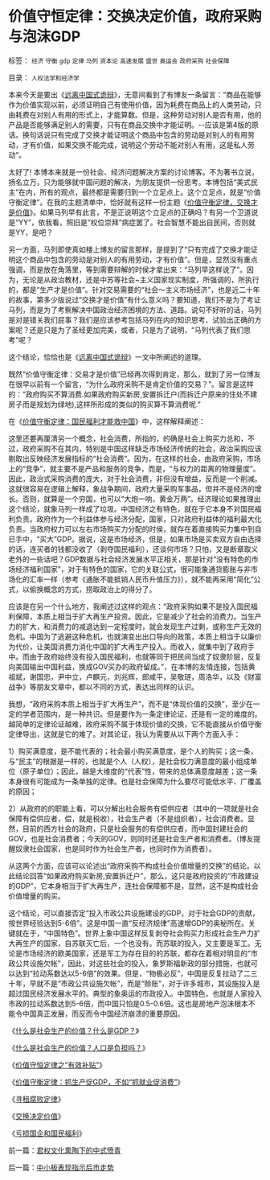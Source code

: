 # 价值守恒定律：交换决定价值，政府采购与泡沫GDP

标签： `经济` `守衡` `gdp` `定律` `马列` `资本论` `高速发展` `盛世` `奥运会` `政府采购` `社会保障` 

目录： `人权法学和经济学`

本来今天是要出《[远离中国式诡辩](../../../2008/8/31/“大学无书”，远离中国式诡辩！.md)》，无意间看到了有博友一条留言：“商品在能够作为价值实现以前，必须证明自己有使用价值，因为耗费在商品上的人类劳动，只由耗费在对别人有用的形式上，才能算数。但是，这种劳动对别人是否有用，他的产品是否能够满足别人的需要，只有在商品交换中才能证明。--应该是第4版的原话。换句话说只有完成了交换才能证明这个商品中包含的劳动是对别人的有用劳动，才有价值，如果交换不能完成，说明这个劳动不能对别人有用，这是私人劳动”。



太好了!
本博本来就是一份社会、经济问题解决方案的讨论博客。不为著书立说，扬名立万，只为能够就中国问题的解决，为朋友提供一份思考。本博包括“美式民主”在内，所有的观点，最终都是需要归到一个立足点上。这个立足点，就是“价值守衡定律”。在我的主题清单中，恰好就有这样一份主题《[价值守衡定律，交换才是价值](../../../2008/8/25/价值守恒定律：交换决定价值，政府采购与泡沫GDP.md)》。如果马列早有此言，不是正说明这个立足点的正确吗？有另一个卫道说是“YY”，依我看，照旧是“权位崇拜”病症罢了。社会智慧不能出自民间，否则就是YY，是吧？



另一方面，马列即使真如楼上博友的留言那样，是提到了“只有完成了交换才能证明这个商品中包含的劳动是对别人的有用劳动，才有价值”。但是，显然没有重点强调，而是放在角落里，等到需要辩解的时侯才拿出来：“马列早这样说了”。因为，无论是从政治教材，还是中苏等社会~主义国家现实制度，所强调的，所执行的，都是“生产才是价值”。针对交易需要的“社会～主义市场经济”，也是近二十年的故事，第多少版说过“交换才是价值”有什么意义吗？要知道，我们不是为了考证马列，而是为了考察解决中国政治经济困境的方法、道路。说句不好听的话，马列是对是错关我们屁事？我们是应该参考包括马列在内的知识思考、试验出正确的方案呢？还是只是为了圣经更加完美，或者，只是为了说明，“马列代表了我们思考”呢？



这个结论，恰恰也是《[远离中国式诡辩](../../../2008/8/31/“大学无书”，远离中国式诡辩！.md)》一文中所阐述的道理。



既然“价值守衡定律：交易才是价值”已经再次得到肯定，那么，就到了另一位博友在很早以前有一个留言，“为什么政府采购不是肯定价值的交易？”。留言是这样的：“政府购买不算消费.如果政府购买新房,安置拆迁户(而拆迁户原来的住处不建房子而是规划为绿地),这样所形成的类似的购买算不算消费呢.”



在《[价值守衡定律：国民福利才能救中国](../../../2008/7/12/价值守恒定律：只有国民福利才能救中国!.md)》中，这样解释阐述：

这里还要再厘清另一个概念，社会消费，所指的，的确是社会上购买力总和，不过，政府采购不在其内，特别是中国这样缺乏市场经济传统的社会，政治采购应该剔取出反映经济发展指标的“社会消费”。因为，在这样的社会，由政府采购，市场上的“竞争”，就主要不是产品和服务的竞争，而是，“与权力的距离的物理量度”。因此，政治式采购消费的庞大，对于社会消费，非但没有增益，反而是一个削减。这就很容易在逻辑上解释，象战争期间，政府大量采购军事品，但并不是经济的增长。否则，就算是一个穷国，也可以“大炮一响，黄金万两”。经济理论如果推理出这个结论，就象马列一样成了垃圾。中国经济之有特色，就在于它本身不对国民福利负责。政府作为一个利益体参与经济分配，国家，只对政府利益体的福利最大化负责。当政府权力可以左右市场购买力分配的时侯，就存在着直接购买力集中到自已手中，“买大”GDP。据说，这是市场经济，但是，如果市场是买卖双方自由选择的话，连买者的钱都没收了（剥夺国民福利），还谈何市场？只怕，又是断章取义老外的一些话吧？GDP数据与社会经济发展水平正相关，那是针对“没有特色的市场经济福利国家”，对于有特色的国家，它的关联公式，很可能象通货膨胀与非市场化的汇率一样（参考《通胀不能抵销人民币升值压力》），就不能再采用“简化”公式，以偷换概念的方式，捞取政治上的得分了。



应该是在另一个什么地方，我阐述过这样的观点：“政府采购如果不是投入国民福利保障，本质上相当于扩大再生产投资。因此，它是减少了社会的消费力。当生产力的扩大，和消费力的减退达到一定程度时，就会发现生产过剩，或称生产无效的危机。中国为了逃避这种危机，也就演变出出口导向的政策，本质上相当于以廉价为代价，让美国消费力消化中国的扩大再生产投入。而收入，就集中到了政府手中。而由于政府始终没有投入国民福利，也就等同于把民间当成了奴隶阶层，反复向美国输出中国利益，换成GOV买办的政府留成。”，在本博的友情连接，包括黄祖斌，谢国忠，尹中立，卢麒元，刘兆辉，郎咸平，吴敬琏，周洛华，以及《财富战争》等朋友文章中，都以不同的方式，表达出同样的认识。



我想，“政府采购本质上相当于扩大再生产”，而不是“体现价值的交换”，至少在一定的学者范围内，是一种共识。但是要作为一条定律论证，还是有一定的难度的。越简单的定律论证越难，政府采购不属于体现价值的交换，它不能直接从价值守衡定律导出，这就是它的难了。对其论证，我认为需要从以下两个方面入手：

1）购买满意度，是不能代表的；社会最小购买满意度，是个人的购买；这一条，与“民主”的根据是一样的，也就是个人（人权），是社会权力满意度的最小组成单位（原子单位）；因此，越是大维度的“代表”性，带来的总体满意度越差；这一条本身很有可能成为一条单独的定律。也是社会保障为什么要尽可能低水平、广覆盖的原因；

2）从政府的的职能上看，可以分解出社会服务有偿供应者（其中的一项就是社会保障有偿供应者，偿，就是税收），社会生产者（不是组织者），社会消费者。显然，目前的西方社会的政府，只是社会服务的有偿供应者，而中国封建社会的GOV，也是社会消费者；今天的GOV，则同时还是社会生产者和消费者。（博友提醒奴隶社会国家，也是同时作为社会生产者，也同时作为消费者）。



从这两个方面，应该可以论述出“政府采购不构成社会价值增量的交换”的结论。以此结论回答“如果政府购买新房,安置拆迁户”，那么，这只是政府投资的“市政建设的GDP”，它本身相当于扩大再生产，连社会保障都不是，显然，这不是构成社会价值增量的购买。



这个结论，可以直接否定“投入市政公共设施建设的GDP，对于社会GDP的贡献，按世界经验达到5-6倍”。这是中国一直“反经济规律”高速增GDP的奥秘所在。关键就在于，“中国特色”。世界上象中国这样反复剥夺社会购买力形成社会生产力扩大再生产的国家，自苏联灭亡后，一个也没有。而苏联的投入，又主要是军工。无论是市场经济的欧美国家，还是军工为存在目的的苏联，都存在着相对明显的“市政公共设施欠帐”，因此，对这些社会的投入，象罗斯福新政的部分措施，也就可以达到“拉动系数达以5-6倍”的效果。但是，“物极必反”，中国是反复拉动了二三十年，早就不是“市政公共设施欠帐”，而是“赊账”，对于许多城市，其设施投入是超过国民经济发展水平的。典型的象奥运的市政投入。中国特色，也就是人家投入市政的拉动系数达到5-6倍，而中国只怕是0.5-0.6倍。这也是房地产泡沫根本不能令中国真正发展，而反而令中国经济崩溃的重要原因。



《[什么是社会生产的价值？什么是GDP？](../../../2008/7/6/什么是社会生产的价值？什么是GDP？.md)》

《[什么是社会生产的价值？人口是负担吗？](../../../2009/6/13/人口是负担吗？什么是生产的价值？.md)》

《[价值守恒定律之“有效补贴”](../../../2009/1/6/社会保障之补需方暨“有效补贴定理”.md)》

《[价值守衡定律：抓生产促GDP，不如“抓就业促消费”](../../../2008/7/27/价值守衡定律：抓生产促GDP，不如“抓就业促消费”.md)》

《[寻租腐败定律](../../../2008/7/15/寻租腐败定律：国有企业事加薪，民营个企业下岗.md)》

《[交换决定价值](../../../2008/8/25/价值守恒定律：交换决定价值，政府采购与泡沫GDP.md)》

《[亏损国企和国民福利](../../../2008/9/5/亏损国企和国民福利.md)》

前一篇：[君权文化熏陶下的中式愤青](../../../2008/8/23/君权文化熏陶下的中式愤青.md)

后一篇：[中小板表现指示后市走势](../../../2008/8/26/中小板表现指示后市走势.md)